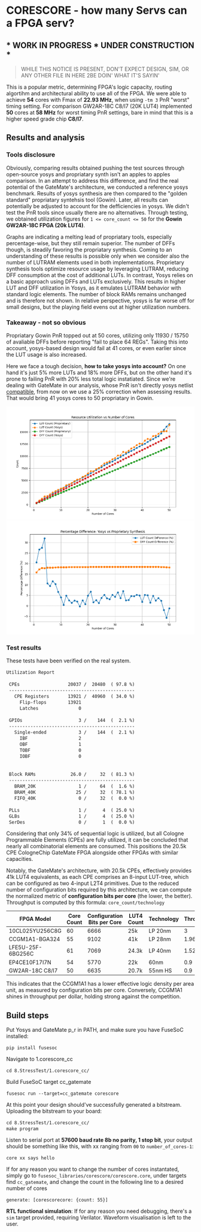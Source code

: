 # CORESCORE - how many Servs can a FPGA serv?
## * WORK IN PROGRESS * UNDER CONSTRUCTION *
> WHILE THIS NOTICE IS PRESENT, DON'T EXPECT DESIGN, SIM, OR ANY OTHER FILE IN HERE 2BE DOIN' WHAT IT'S SAYIN'

This is a popular metric, determining FPGA's logic capacity, routing algortihm and architectural ability to use all of the FPGA. We were able to achieve **54** cores with Fmax of **22.93 MHz**, when using `-tm 3` PnR "worst" timing setting. For comparison GW2AR-18C C8/I7 (20K LUT4) implemented **50** cores at **58 MHz** for worst timing PnR settings, bare in mind that this is a higher speed grade chip **C8/I7**.  

## Results and analysis
### Tools disclosure
Obviously, comparing results obtained pushing the test sources through open-source yosys and propriatary synth isn't an apples to apples comparison. In an attempt to address this difference, and find the real potential of the GateMate's architecture, we conducted a reference yosys benchmark. Results of yosys synthesis are then compared to the "golden standard" propriatary syntehsis tool (Gowin). Later, all results can potentially be adjusted to account for the defficiencies in yosys. We didn't test the PnR tools since usually there are no alternatives. 
Through testing, we obtained utilization figures for `1 <= core_count <= 50` for the **Gowin GW2AR-18C FPGA (20k LUT4)**. 

Graphs are indicating a melting lead of propriatary tools, especially percentage-wise, but they still remain superior. The number of DFFs though, is steadily favoring the propriatary synthesis. Coming to an understanding of these results is possible only when we consider also the number of LUTRAM elements used in both implementations. Proprietary synthesis tools optimize resource usage by leveraging LUTRAM, reducing DFF consumption at the cost of additional LUTs. In contrast, Yosys relies on a basic approach using DFFs and LUTs exclusively. This results in higher LUT and DFF utilization in Yosys, as it emulates LUTRAM behavior with standard logic elements. The number of block RAMs remains unchanged and is therefore not shown. In relative perspective, yosys is far worse off for small designs, but the playing field evens out at higher utilization numbers. 

### Takeaway - not so obvious
Propriatary Gowin PnR topped out at 50 cores, utilizing only <td>11930 / 15750</td> of avaliable DFFs before reporting "fail to place 64 REGs". Taking this into account, yosys-based design would fail at 41 cores, or even earlier since the LUT usage is also increased. 

Here we face a tough decision, **how to take yosys into account?** On one hand it's just 5% more LUTs and 18% more DFFs, but on the other hand it's prone to failing PnR with 20% less total logic instatiated. Since we're dealing with GateMate in our analysis, whose PnR isn't directly yosys netlist [compatible](https://github.com/chili-chips-ba/openCologne/issues/28#issuecomment-2353907213), from now on we use a 25% correction when assessing results. That would bring 41 yosys cores to 50 propriatary in Gowin.

![figure1](absutil.png)
![figure1](relutil.png)
### Test results
These tests have been verified on the real system.
```
Utilization Report

 CPEs                  20037 /  20480  ( 97.8 %)
 -----------------------------------------------
   CPE Registers       13921 /  40960  ( 34.0 %)
     Flip-flops        13921
     Latches               0

 GPIOs                     3 /    144  (  2.1 %)
 -----------------------------------------------
   Single-ended            3 /    144  (  2.1 %)
     IBF                   2
     OBF                   1
     TOBF                  0
     IOBF                  0


 Block RAMs             26.0 /     32  ( 81.3 %)
 -----------------------------------------------
   BRAM_20K                1 /     64  (  1.6 %)
   BRAM_40K               25 /     32  ( 78.1 %)
   FIFO_40K                0 /     32  (  0.0 %)

 PLLs                      1 /      4  ( 25.0 %)
 GLBs                      1 /      4  ( 25.0 %)
 SerDes                    0 /      1  (  0.0 %)
```

Considering that only 34% of sequential logic is utilized, but all Cologne Programmable Elements (CPEs) are fully utilized, it can be concluded that nearly all combinatorial elements are consumed. This positions the 20.5k CPE CologneChip GateMate FPGA alongside other FPGAs with similar capacities. 


Notably, the GateMate's architecture, with 20.5k CPEs, effectively provides 41k LUT4 equivalents, as each CPE comprises an 8-input LUT-tree, which can be configured as two 4-input L2T4 primitives. Due to the reduced number of configuration bits required by this architecture, we can compute the normalized metric of **configuration bits per core** (the lower, the better). Throughput is computed by this formula: `core_count/technology`

| FPGA Model         | Core Count | Configuration Bits per Core | LUT4 Count | Technology | Throughput |
|--------------------|-----------|-----------------------------|------------|------------|-------------|
| 10CL025YU256C8G   | 60        | 6666                        | 25k          | LP 20nm    | 3        |
| CCGM1A1-BGA324    | 55        | 9102                        | 41k        | LP 28nm    |    1.964     |
| LFE5U-25F-6BG256C | 61        | 7069                        | 24.3k      | LP 40nm    | 1.525        |
| EP4CE10F17I7N     | 54        | 5770                        | 22k       | 60nm       | 0.9        |
| GW2AR-18C C8/I7   | 50        | 6635                        | 20.7k       | 55nm HS | 0.9         |


This indicates that the CCGM1A1 has a lower effective logic density per area unit, as measured by configuration bits per core. Conversely, CCGM1A1 shines in throughput per dollar, holding strong against the competition.

## Build steps
Put Yosys and GateMate p_r in PATH, and make sure you have FuseSoC installed:
```
pip install fusesoc
```
Navigate to 1.corescore_cc
```
cd 8.StressTest/1.corescore_cc/
```
Build FuseSoC target cc_gatemate
```
fusesoc run --target=cc_gatemate corescore
```

At this point your design should've successfully generated a bitstream. Uploading the bitstream to your board:
```
cd 8.StressTest/1.corescore_cc/
make program
```
Listen to serial port at **57600 baud rate 8b no parity, 1 stop bit**, your output should be something like this, with xx ranging from `00` to `number_of_cores-1`:
```
core xx says hello
```

If for any reason you want to change the number of cores instantated, simply go to `fusesoc_libraries/corescore/corescore.core`, under targets find `cc_gatemate`, and change the count in the following line to a desired number of cores
```
generate: [corescorecore: {count: 55}]
```
**RTL functional simulation**:
If for any reason you need debugging, there's a `sim` target provided, requiring Verilator. Waveform visualisation is left to the user.

